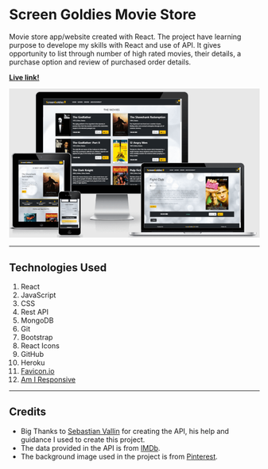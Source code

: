 # Screen Goldies Movie Store

Movie store app/website created with React. The project have learning purpose to develope my skills with React and use of API.
It gives opportunity to list through number of high rated movies, their details, a purchase option and review of purchased order details.

**[Live link!](https://d4-react-movie-store-app.herokuapp.com/)**

![responsive-img](/src/images/responsive-img.png)

---

## Technologies Used

1. React
2. JavaScript
3. CSS
4. Rest API
5. MongoDB
6. Git
7. Bootstrap
8. React Icons
9. GitHub
10. Heroku
11. [Favicon.io](https://favicon.io/)
12. [Am I Responsive](http://ami.responsivedesign.is/)

---

## Credits

- Big Thanks to [Sebastian Vallin](https://github.com/sebastian-vallin) for creating the API, his help and guidance I used to create this project.
- The data provided in the API is from [IMDb](https://www.imdb.com/?ref_=nv_home).
- The background image used in the project is from [Pinterest](https://in.pinterest.com/).
